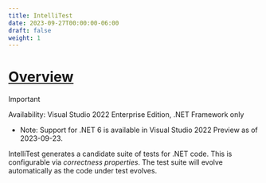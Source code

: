```yaml
---
title: IntelliTest
date: 2023-09-27T00:00:00-06:00
draft: false
weight: 1
---
```


# [Overview](https://learn.microsoft.com/en-us/visualstudio/test/intellitest-manual/?view=vs-2022)  
> [!IMPORTANT]
> Availability: Visual Studio 2022 Enterprise Edition, .NET Framework only

* Note: Support for .NET 6 is available in Visual Studio 2022 Preview as of 2023-09-23.

IntelliTest generates a candidate suite of tests for .NET code. This is configurable via *correctness properties*. The test suite will evolve automatically as the code under test evolves.